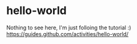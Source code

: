 # hello-world

Nothing to see here, I'm just folloing the tutorial :)
https://guides.github.com/activities/hello-world/
